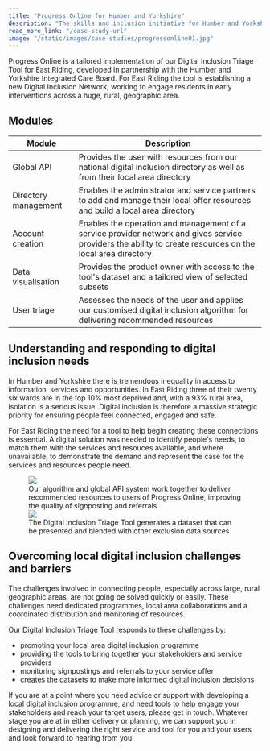 ```yaml
---
title: "Progress Online for Humber and Yorkshire"
description: "The skills and inclusion initiative for Humber and Yorkshire. A custom version of our Triage Tool, building a regional digital inclusion network."
read_more_link: "/case-study-url"
image: "/static/images/case-studies/progressonline01.jpg"
---
```


Progress Online is a tailored implementation of our Digital Inclusion Triage Tool for East Riding, developed in partnership with the Humber and Yorkshire Integrated Care Board. For East Riding the tool is establishing a new Digital Inclusion Network, working to engage residents in early interventions across a huge, rural, geographic area. 

<section>
  <h2>Modules</h2>
  <table>
    <thead>
      <tr>
<th>Module</th>
        <th>Description</th>
      </tr>
    </thead>
    <tbody>
      <tr>
        <td>Global API</td>
        <td>Provides the user with resources from our national digital inclusion directory as well as from their local area directory</td>
      </tr>
      <tr>
        <td>Directory management</td>
        <td>Enables the administrator and service partners to add and manage their local offer resources and build a local area directory</td>
      </tr>
      <tr>
        <td>Account creation</td>
        <td>Enables the operation and management of a service provider network and gives service providers the ability to create resources on the local area directory </td>
      </tr>
      <tr>
        <td>Data visualisation</td>
        <td>Provides the product owner with access to the tool's dataset and a tailored view of selected subsets</td>
      </tr>
      <tr>
        <td>User triage</td>
        <td>Assesses the needs of the user and applies our customised digital inclusion algorithm for delivering recommended resources</td>
      </tr>
    </tbody>
  </table>
</section>

Understanding and responding to digital inclusion needs
---------------------------------------------------------------------------------------------------------------------------------
In Humber and Yorkshire there is tremendous inequality in access to information, services and opportunities. In East Riding three of their twenty six wards are in the top 10% most deprived and, with a 93% rural area, isolation is a serious issue. Digital inclusion is therefore a massive strategic priority for ensuring people feel connected, engaged and safe.  

For East Riding the need for a tool to help begin creating these connections is essential. A digital solution was needed to identify people's needs, to match them with the services and resouces available, and where unavailable, to demonstrate the demand and represent the case for the services and resources people need.  

<figure>
  <img src="{{ '/static/images/use-cases/prog-online01.png' | url }}" />
  <figcaption>
    Our algorithm and global API system work together to deliver recommended resources to users of Progress Online, improving the quality of signposting and referrals
  </figcaption>
   <img src="{{ '/static/images/use-cases/prog-online02.png' | url }}" />
  <figcaption>
    The Digital Inclusion Triage Tool generates a dataset that can be presented and blended with other exclusion data sources 
  </figcaption>
</figure>

Overcoming local digital inclusion challenges and barriers
---------------------------------------------------------------------------------------------------------------------------------
The challenges involved in connecting people, especially across large, rural geographic areas, are not going be solved quickly or easily. These challenges need dedicated programmes, local area collaborations and a coordinated distribution and monitoring of resources. 

Our Digital Inclusion Triage Tool responds to these challenges by: 
- promoting your local area digital inclusion programme
- providing the tools to bring together your stakeholders and service providers
- monitoring signpostings and referrals to your service offer
- creates the datasets to make more informed digital inclusion decisions

If you are at a point where you need advice or support with developing a local digital inclusion programme, and need tools to help engage your stakeholders and reach your target users, please get in touch. Whatever stage you are at in either delivery or planning, we can support you in designing and delivering the right service and tool for you and your users and look forward to hearing from you. 

